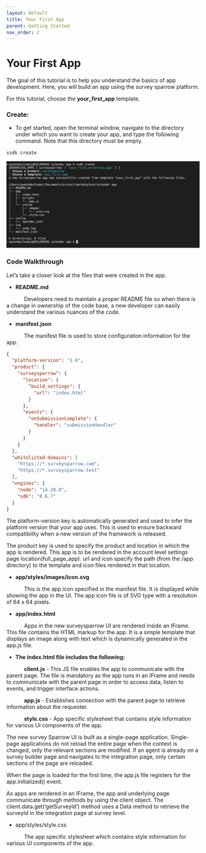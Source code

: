 ```yaml
---
layout: default
title: Your First App
parent: Getting Started
nav_order: 2
---
```


# **Your First App**

The goal of this tutorial is to help you understand the basics of app development. Here, you will build an app using the survey sparrow platform.

For this tutorial, choose the **your_first_app** template.

### **Create:**

- To get started, open the terminal window, navigate to the directory under which you want to create your app, and type the following command. Note that this directory must be empty.

```bash
ssdk create
```

![image-3](../../assets/image3.png)

### **Code Walkthrough**

Let’s take a closer look at the files that were created in the app.

- **README.md**

&emsp;&emsp;&emsp; Developers need to maintain a proper README file so when there is a change in ownership of the code base, a new developer can easily understand the various nuances of the code.

- **manifest.json**

&emsp;&emsp;&emsp; The manifest file is used to store configuration information for the app.

```json
{
  "platform-version": "1.0",
  "product": {
    "surveysparrow": {
      "location": {
        "build_settings": {
          "url": "index.html"
        }
      },
      "events": {
        "onSubmissionComplete": {
          "handler": "submissionHandler"
        }
      }
    }
  },
  "whitelisted-domains": [
    "https://*.surveysparrow.com",
    "https://*.surveysparrow.test"
  ],
  "engines": {
    "node": "14.20.0",
    "sdk": "8.6.7"
  }
}
```

The platform-version key is automatically generated and used to infer the platform version that your app uses. This is used to ensure backward compatibility when a new version of the framework is released.

The product key is used to specify the product and location in which the app is rendered. This app is to be rendered in the account level settings page location(full_page_app). url and icon specify the path (from the /app directory) to the template and icon files rendered in that location.

- **app/styles/images/icon.svg**

&emsp;&emsp;&emsp; This is the app icon specified in the manifest file. It is displayed while showing the app in the UI. The app icon file is of SVG type with a resolution of 64 x 64 pixels.

- **app/index.html**

&emsp;&emsp;&emsp; Apps in the new surveysparrow UI are rendered inside an IFrame. This file contains the HTML markup for the app. It is a simple template that displays an image along with text which is dynamically generated in the app.js file.

- **The index.html file includes the following:**

&emsp;&emsp;&emsp; **client.js** - This JS file enables the app to communicate with the parent page. The file is mandatory as the app runs in an IFrame and needs to communicate with the parent page in order to access data, listen to events, and trigger interface actions.

&emsp;&emsp;&emsp; **app.js** - Establishes connection with the parent page to retrieve information about the requester.

&emsp;&emsp;&emsp; **style.css** - App specific stylesheet that contains style information for various UI components of the app.

The new survey Sparrow UI is built as a single-page application. Single-page applications do not reload the entire page when the context is changed, only the relevant sections are modified. If an agent is already on a survey builder page and navigates to the integration page, only certain sections of the page are reloaded.

When the page is loaded for the first time, the app.js file registers for the app.initialized() event.

As apps are rendered in an IFrame, the app and underlying page communicate through methods by using the client object. The client.data.get(‘getSurveyId’) method uses a Data method to retrieve the surveyId in the integration page at survey level.

- app/styles/style.css

&emsp;&emsp;&emsp; The app specific stylesheet which contains style information for various UI components of the app.

